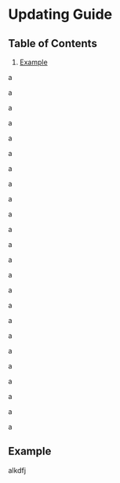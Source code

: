 # Updating Guide

## Table of Contents
1. [Example](#exampleee)

a

a

a

a

a

a

a

a

a

a

a

a

a

a

a

a

a

a

a

a

a

a

a

a

## Example
alkdfj
